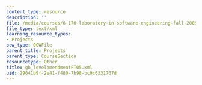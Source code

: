 ```yaml
---
content_type: resource
description: ''
file: /media/courses/6-170-laboratory-in-software-engineering-fall-2005/29041b9f2e41f4807b98bc9c6331707d_gb_levelamendmentFT05.xml
file_type: text/xml
learning_resource_types:
- Projects
ocw_type: OCWFile
parent_title: Projects
parent_type: CourseSection
resourcetype: Other
title: gb_levelamendmentFT05.xml
uid: 29041b9f-2e41-f480-7b98-bc9c6331707d
---
```

